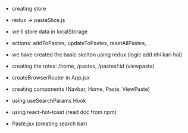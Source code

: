 - creating store
- redux -> pasteSlice.js
- we'll store data in localStorage
- actions: addToPastes, updateToPastes, resetAllPastes, 
- we have created the basic skelton using redux (logic add nhi kari hai)

- creating the rotes: /home, /pastes, /pastes/:id (viewpaste)
- createBrowserRouter in App.jsx

- creating components (Navbar, Home, Paste, ViewPaste)
- using useSearchParams Hook

- using react-hot-toast (read doc from npm)

- Paste.jsx (creating search bar)